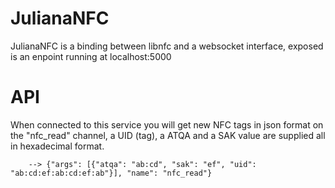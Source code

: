JulianaNFC
==========

JulianaNFC is a binding between libnfc and a websocket interface, exposed is an enpoint running at localhost:5000

# API
When connected to this service you will get new NFC tags in json format on the "nfc_read" channel, a UID (tag), a ATQA and a SAK value are supplied all in hexadecimal format.

```
    --> {"args": [{"atqa": "ab:cd", "sak": "ef", "uid": "ab:cd:ef:ab:cd:ef:ab"}], "name": "nfc_read"}
```
